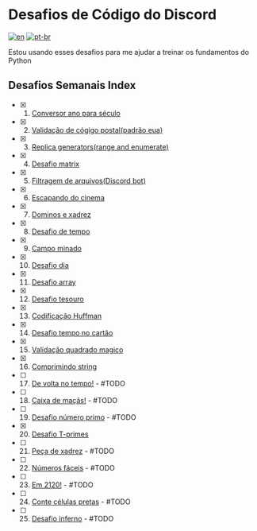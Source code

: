 # Desafios de Código do Discord
[![en](https://img.shields.io/badge/lang-en-red.svg)](README.md)
[![pt-br](https://img.shields.io/badge/lang-pt--br-green.svg)](README.pt-br.md)

Estou usando esses desafios para me ajudar a treinar os fundamentos do Python

## Desafios Semanais Index

- [x] 1. [Conversor ano para século](weekly-challenges/chall-001)
- [x] 2. [Validação de cógigo postal(padrão eua)](weekly-challenges/chall-002)
- [x] 3. [Replica generators(range and enumerate)](weekly-challenges/chall-003)
- [x] 4. [Desafio matrix](weekly-challenges/chall-004)
- [x] 5. [Filtragem de arquivos(Discord bot)](weekly-challenges/chall-005)
- [x] 6. [Escapando do cinema](weekly-challenges/chall-006)
- [x] 7. [Dominos e xadrez](weekly-challenges/chall-007)
- [x] 8. [Desafio de tempo](weekly-challenges/chall-008)
- [x] 9. [Campo minado](weekly-challenges/chall-009)
- [x] 10. [Desafio dia](weekly-challenges/chall-010)
- [x] 11. [Desafio array](weekly-challenges/chall-011)
- [x] 12. [Desafio tesouro](weekly-challenges/chall-012)
- [x] 13. [Codificação Huffman](weekly-challenges/chall-013)
- [x] 14. [Desafio tempo no cartão](weekly-challenges/chall-014)
- [x] 15. [Validação quadrado magico](weekly-challenges/chall-015)
- [x] 16. [Comprimindo string](weekly-challenges/chall-016)
- [ ] 17. [De volta no tempo!](weekly-challenges/chall-017) - #TODO
- [ ] 18. [Caixa de maçãs!](weekly-challenges/chall-018) - #TODO
- [ ] 19. [Desafio número primo](weekly-challenges/chall-019) - #TODO
- [x] 20. [Desafio T-primes](weekly-challenges/chall-020)
- [ ] 21. [Peça de xadrez](weekly-challenges/chall-021) - #TODO
- [ ] 22. [Números fáceis](weekly-challenges/chall-022) - #TODO
- [ ] 23. [Em 2120!](weekly-challenges/chall-023) - #TODO
- [ ] 24. [Conte células pretas](weekly-challenges/chall-024) - #TODO
- [ ] 25. [Desafio inferno](weekly-challenges/chall-025) - #TODO


